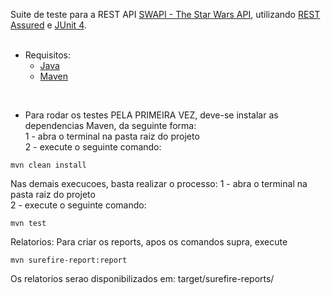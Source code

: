 Suite de teste para a REST API <a href="https://swapi.co/">SWAPI - The Star Wars API</a>, utilizando <a href="https://github.com/rest-assured">REST Assured</a> e <a href="https://github.com/junit-team/junit4">JUnit 4</a>.</br>
</br>
- Requisitos:</br>
  - <a href="http://www.oracle.com/technetwork/java/javase/downloads/index.html/">Java</a></br>
  - <a href="https://maven.apache.org/">Maven</a></br>
</br>

- Para rodar os testes PELA PRIMEIRA VEZ, deve-se instalar as dependencias Maven, da seguinte forma: </br>
1 - abra o terminal na pasta raiz do projeto </br>
2 - execute o seguinte comando: </br>
```
mvn clean install
```

Nas demais execucoes, basta realizar o processo:
1 - abra o terminal na pasta raiz do projeto </br>
2 - execute o seguinte comando: </br>

```
mvn test
```

Relatorios:
Para criar os reports, apos os comandos supra, execute
```
mvn surefire-report:report
```
Os relatorios serao disponibilizados em: target/surefire-reports/
